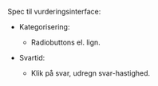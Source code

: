 Spec til vurderingsinterface:

* Kategorisering:
    * Radiobuttons el. lign.

* Svartid: 
    * Klik på svar, udregn svar-hastighed.